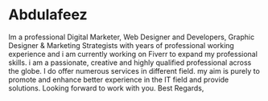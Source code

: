 # Abdulafeez
 Im a professional Digital Marketer, Web Designer and Developers, Graphic Designer &amp; Marketing Strategists with years of professional working experience and i am currently working on Fiverr to expand my professional skills. i am a passionate, creative and highly qualified professional across the globe. I do offer numerous services in different field. my aim is purely to promote and enhance better experience in the IT field and provide solutions. Looking forward to work with you. Best Regards,
